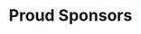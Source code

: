 <h1 style = "text-align: center;">Proud Sponsors</h1>
<link rel="shortcut icon" type="image/png" href="https://raw.githubusercontent.com/WMCharityStream/Student-Government/gh-pages/tabheader16x16.png">
